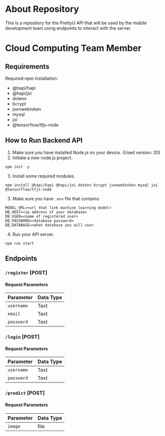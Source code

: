 # About Repository

This is a repository for the PrettyU API that will be used by the mobile development team using endpoints to interact with the server.

# Cloud Computing Team Member

## Requirements

Required npm installation:
+ @hapi/hapi
+ @hapi/joi
+ dotenv
+ bcrypt
+ jsonwebtoken
+ mysql
+ joi
+ @tensorflow/tfjs-node

## How to Run Backend API

1. Make sure you have installed Node.js on your device. (Used version: 20)
2. Initiate a new node.js project.
```
npm init -y
```
3. Install some required modules.
```
npm install @hapi/hapi @hapi/joi dotenv bcrypt jsonwebtoken mysql joi @tensorflow/tfjs-node
```
3. Make sure you have ```.env``` file that contains:
```
MODEL_URL=<url that link machine learning model>
DB_HOST=<ip address of your database>
DB_USER=<name of registered user>
DB_PASSWORD=<database password>
DB_DATABASE=<what database you will use>
```
4. Run your API server.
```
npm run start
```

## Endpoints

### `/register` [POST]
#### Request Parameters
| Parameter | Data Type |
| --------- | ---------| 
| `username`     | Text     |
| `email`     | Text     |
| `password`     | Text     |

### `/login` [POST]
#### Request Parameters
| Parameter | Data Type |
| --------- | ---------| 
| `username`     | Text     |
| `password`     | Text     |

### `/predict` [POST]
#### Request Parameters
| Parameter | Data Type |
| --------- | ---------| 
| `image`     | file     |
